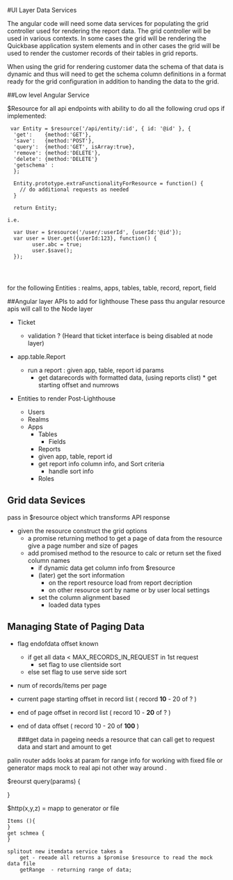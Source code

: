 #UI Layer Data Services

The angular code will need some data services for populating the grid controller used for rendering the report data. The grid controller will be used in various contexts. In some cases the grid will be rendering the Quickbase application system elements and in other cases the grid will be used to render the customer records of their tables in grid reports. 

When using the grid for rendering customer data the schema of that data is dynamic and thus will need to get the schema column definitions in a format ready for the grid configuration in addition to handing the data to the grid.


##Low level Angular Service

$Resource for all api endpoints
with ability to do all the following crud ops if implemented:

```
 var Entity = $resource('/api/entity/:id', { id: '@id' }, { 
  'get':    {method:'GET'},
  'save':   {method:'POST'},
  'query':  {method:'GET', isArray:true},
  'remove': {method:'DELETE'},
  'delete': {method:'DELETE'} 
  'getschema' :
  };
  
  Entity.prototype.extraFunctionalityForResource = function() {
  	// do additional requests as needed
  }
  
  return Entity;
  
i.e.

  var User = $resource('/user/:userId', {userId:'@id'});
  var user = User.get({userId:123}, function() {
        user.abc = true;
        user.$save();
  });
  

  
```
 for the following Entities : realms, apps, tables, table, record, report, field
 
##Angular layer APIs to add for lighthouse
These pass thu angular resource apis will call to the Node layer

* Ticket 
	* validation ? (Heard that ticket interface is being disabled at node layer)
	
* app.table.Report
	* run a report : given app, table, report id params
		* get datarecords with formatted data, (using reports clist) 		* get starting offset and numrows
		
* Entities to render Post-Lighthouse 
	* Users	
	* Realms 
	* Apps
		* Tables
			* Fields
		* Reports
		* 	given app, table, report id 
		* get report info column info, and Sort criteria
			* handle sort info
		* Roles


## Grid data Sevices 
pass in $resource object which transforms API response

* given the resource construct the grid options
	* a promise returning method to get a page of data from the resource give a page number and size of pages 
	* add promised method to the resource to calc or return set the fixed column names
		* if dynamic data get column info from $resource
		* (later) get the sort information
			* on the report resource load from report decription
			* on other resource sort by name or by user local settings
		* set the column alignment based 
			* loaded data types


## Managing State of Paging Data
* flag endofdata offset known
	* 	if get all data < MAX_RECORDS_IN_REQUEST in 1st request
		* set flag to use clientside sort
	* else set flag to use serve side sort
*  num of records/items per page
* current page starting offset in record list ( record **10** - 20 of ? )
* end of page offset in record list ( record 10 - **20** of ? )
* end of data offset ( record 10 - 20 of **100** ) 


	###get data in pageing needs a resource that can call get to request data and start and amount to get
	
	
 palin router adds looks at param for range info
 for working with fixed file or generator 
 maps mock to real api not other way around . 
 
 $reourst query(params)
 {
 		
 }
 
 $http(x,y,z) = mapp to generator or file
 
 
	Items (){
	}
	get schmea {
	}
	
	splitout new itemdata service takes a 
		get - reeade all returns a $promise $resource to read the mock data file
		getRange  - returning range of data;
	 
	


